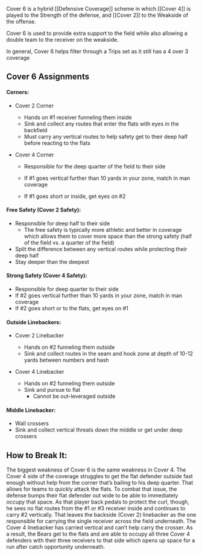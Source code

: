 Cover 6 is a hybrid [[Defensive Coverage]] scheme in which [[Cover 4]] is played to the Strength of the defense, and [[Cover 2]] to the Weakside of the offense. 


Cover 6 is used to provide extra support to the field while also allowing a double team to the receiver on the weakside. 

In general, Cover 6 helps filter through a Trips set as it still has a 4 over 3 coverage






## Cover 6 Assignments

#### Corners:
-   Cover 2 Corner
    -   Hands on #1 receiver funneling them inside
    -   Sink and collect any routes that enter the flats with eyes in the backfield
    -   Must carry any vertical routes to help safety get to their deep half before reacting to the flats

-   Cover 4 Corner
    
    -   Responsible for the deep quarter of the field to their side
    
    -   If #1 goes vertical further than 10 yards in your zone, match in man coverage
    
    -   If #1 goes short or inside, get eyes on #2


#### Free Safety (Cover 2 Safety):

-   Responsible for deep half to their side
    -   The free safety is typically more athletic and better in coverage which allows them to cover more space than the strong safety (half of the field vs. a quarter of the field)
-   Split the difference between any vertical routes while protecting their deep half
-   Stay deeper than the deepest

#### Strong Safety (Cover 4 Safety):

-   Responsible for deep quarter to their side
-   If #2 goes vertical further than 10 yards in your zone, match in man coverage
-   If #2 goes short or to the flats, get eyes on #1

#### Outside Linebackers:

-   Cover 2 Linebacker
    -   Hands on #2 funneling them outside
    -   Sink and collect routes in the seam and hook zone at depth of 10-12 yards between numbers and hash
    
-   Cover 4 Linebacker
    -   Hands on #2 funneling them outside
    -   Sink and pursue to flat
        -   Cannot be out-leveraged outside

#### Middle Linebacker:
-   Wall crossers
-   Sink and collect vertical threats down the middle or get under deep crossers



## How to Break It:
The biggest weakness of Cover 6 is the same weakness in Cover 4. The Cover 4 side of the coverage struggles to get the flat defender outside fast enough without help from the corner that’s bailing to his deep quarter. That allows for teams to quickly attack the flats. To combat that issue, the defense bumps their flat defender out wide to be able to immediately occupy that space. As that player back pedals to protect the curl, though, he sees no flat routes from the #1 or #3 receiver inside and continues to carry #2 vertically. That leaves the backside (Cover 2) linebacker as the one responsible for carrying the single receiver across the field underneath. The Cover 4 linebacker has carried vertical and can’t help carry the crosser. As a result, the Bears get to the flats and are able to occupy all three Cover 4 defenders with their three receivers to that side which opens up space for a run after catch opportunity underneath.